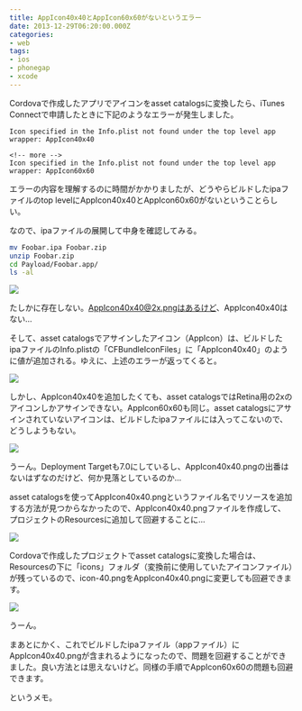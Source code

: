 ```yaml
---
title: AppIcon40x40とAppIcon60x60がないというエラー
date: 2013-12-29T06:20:00.000Z
categories:
- web
tags:
- ios
- phonegap
- xcode
---
```

Cordovaで作成したアプリでアイコンをasset catalogsに変換したら、iTunes Connectで申請したときに下記のようなエラーが発生しました。

```none
Icon specified in the Info.plist not found under the top level app wrapper: AppIcon40x40

<!-- more -->
Icon specified in the Info.plist not found under the top level app wrapper: AppIcon60x60
```

エラーの内容を理解するのに時間がかかりましたが、どうやらビルドしたipaファイルのtop levelにAppIcon40x40とAppIcon60x60がないということらしい。

なので、ipaファイルの展開して中身を確認してみる。

```bash
mv Foobar.ipa Foobar.zip
unzip Foobar.zip
cd Payload/Foobar.app/
ls -al
```

![](http://farm4.staticflickr.com/3672/11617781174_39076cd6d0_o.png)  
  
たしかに存在しない。AppIcon40x40@2x.pngはあるけど、AppIcon40x40はない...

そして、asset catalogsでアサインしたアイコン（AppIcon）は、ビルドしたipaファイルのInfo.plistの「CFBundleIconFiles」に「AppIcon40x40」のように値が追加される。ゆえに、上述のエラーが返ってくると。  
  
![](http://farm4.staticflickr.com/3785/11617666323_3b51b040c6_o.png)

しかし、AppIcon40x40を追加したくても、asset catalogsではRetina用の2xのアイコンしかアサインできない。AppIcon60x60も同じ。asset catalogsにアサインされていないアイコンは、ビルドしたipaファイルには入ってこないので、どうしようもない。  
  
![](http://farm8.staticflickr.com/7430/11617188865_194437a006_o.png)

うーん。Deployment Targetも7.0にしているし、AppIcon40x40.pngの出番はないはずなのだけど、何か見落としているのか...

asset catalogsを使ってAppIcon40x40.pngというファイル名でリソースを追加する方法が見つからなかったので、AppIcon40x40.pngファイルを作成して、プロジェクトのResourcesに追加して回避することに...  
  
![](http://farm3.staticflickr.com/2853/11617806263_e5889c6804_o.png)

Cordovaで作成したプロジェクトでasset catalogsに変換した場合は、Resourcesの下に「icons」フォルダ（変換前に使用していたアイコンファイル）が残っているので、icon-40.pngをAppIcon40x40.pngに変更しても回避できます。  
  
![](http://farm3.staticflickr.com/2850/11617536285_6d2747ce11_o.png)

うーん。

まあとにかく、これでビルドしたipaファイル（appファイル）にAppIcon40x40.pngが含まれるようになったので、問題を回避することができました。良い方法とは思えないけど。同様の手順でAppIcon60x60の問題も回避できます。

というメモ。
